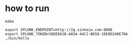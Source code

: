 

# how to run
```
make
```
```
export SPLUNK_ENDPOINT=http://2g.xinkaiw.com:8088
export SPLUNK_TOKEN=58DE661B-AA5A-44C2-B658-16E8D240E78A
./bin/hello
```